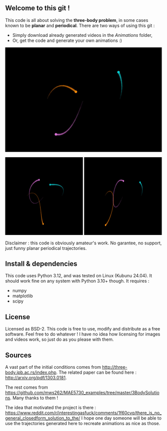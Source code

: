 ## Welcome to this git !
This code is all about solving the **three-body problem**, in some cases known to be **planar** and **periodical**. There are two ways of using this git :
 - Simply download already generated videos in the *Animations* folder,
 - Or, get the code and generate your own animations :)

![til](https://github.com/nnniels/TriBody/blob/main/Exemple_8.gif)

<img src="https://github.com/nnniels/TriBody/blob/main/Exemple_Moth_I.gif" width="250" height="250"/>
<img src="https://github.com/nnniels/TriBody/blob/main/Exemple_Butterfly_II.gif" width="250" height="250"/>

Disclaimer : this code is obviously amateur's work. No garantee, no support, just funny planar periodical trajectories.

## Install & dependencies
This code uses Python 3.12, and was tested on Linux (Kubunu 24.04). It should work fine on any system with Python 3.10+ though.
It requires :
 - numpy
 - matplotlib
 - scipy

## License

Licensed as BSD-2.
This code is free to use, modify and distribute as a free software. Feel free to do whatever !
I have no idea how licensing for images and videos work, so just do as you please with them.

## Sources

A vast part of the initial conditions comes from http://three-body.ipb.ac.rs/index.php.
The related paper can be found here : http://arxiv.org/pdf/1303.0181.

The rest comes from https://github.com/mws262/MAE5730_examples/tree/master/3BodySolutions.
Many thanks to them !

The idea that motivated the project is there : https://www.reddit.com/r/interestingasfuck/comments/1f60cvq/there_is_no_general_closedform_solution_to_the/
I hope one day someone will be able to use the trajectories generated here to recreate animations as nice as those.
